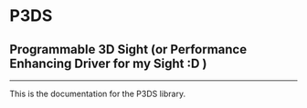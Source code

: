 # P3DS

## Programmable 3D Sight (or Performance Enhancing Driver for my Sight :D )

---

This is the documentation for the P3DS library.
